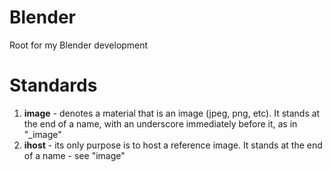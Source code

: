 # Blender
Root for my Blender development

# Standards

1. **image** - denotes a material that is an image (jpeg, png, etc). It stands at the end of a name, with an underscore immediately before it, as in "_image"  
1. **ihost** - its only purpose is to host a reference image. It stands at the end of a name - see "image"  

